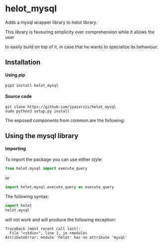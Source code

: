 # helot_mysql
Adds a mysql wrapper library to helot library.
  
This library is favouring simplicity over comprehension while it allows the user

to easily build on top of it, in case that he wants to specialize its behaviour.

## Installation

#### Using pip
```
pip3 install helot_mysql
```

#### Source code
```
git clone https://github.com/jpazarzis/helot_mysql
sudo python3 setup.py install
```

The exposed components from common are the following: 

## Using the mysql library

#### Importing

To import the package you can use either style:

```python
from helot.mysql import execute_query
```

or

```python
import helot.mysql.execute_query as execute_query
```

The following syntax:
```python
import helot
helot.mysql
```

will not work and will produce the following exception:
```
Traceback (most recent call last):
  File "<stdin>", line 1, in <module>
AttributeError: module 'helot' has no attribute 'mysql'
```
